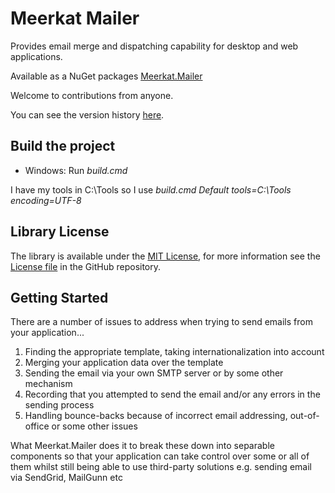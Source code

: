 Meerkat Mailer
================

Provides email merge and dispatching capability for desktop and web applications.

Available as a NuGet packages [Meerkat.Mailer](https://www.nuget.org/packages/Meerkat.Mailer/)

Welcome to contributions from anyone.

You can see the version history [here](RELEASE_NOTES.md).

## Build the project
* Windows: Run *build.cmd*

I have my tools in C:\Tools so I use *build.cmd Default tools=C:\Tools encoding=UTF-8*

## Library License

The library is available under the [MIT License](http://en.wikipedia.org/wiki/MIT_License), for more information see the [License file][1] in the GitHub repository.

 [1]: https://github.com/phatcher/Meerkat.Mailer/blob/master/License.md

## Getting Started

There are a number of issues to address when trying to send emails from your application...

1. Finding the appropriate template, taking internationalization into account
2. Merging your application data over the template
3. Sending the email via your own SMTP server or by some other mechanism
4. Recording that you attempted to send the email and/or any errors in the sending process
5. Handling bounce-backs because of incorrect email addressing, out-of-office or some other issues

What Meerkat.Mailer does it to break these down into separable components so that your application can take control over some or all of them whilst still being able to use third-party solutions e.g. sending email via SendGrid, MailGunn etc